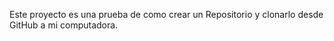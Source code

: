 Este proyecto es una prueba de como crear un Repositorio  y clonarlo desde GitHub a mi computadora.
